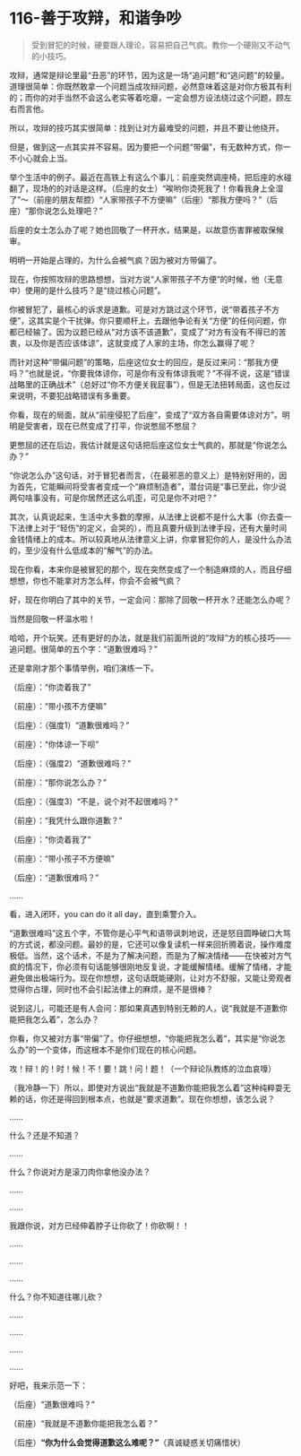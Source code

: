 # 116-善于攻辩，和谐争吵

> 受到冒犯的时候，硬要跟人理论，容易把自己气疯。教你一个硬刚又不动气的小技巧。

攻辩，通常是辩论里最“丑恶”的环节，因为这是一场“追问题”和“逃问题”的较量。道理很简单：你既然敢拿一个问题当成攻辩问题，必然意味着这是对你方极其有利的；而你的对手当然不会这么老实等着吃瘪，一定会想方设法绕过这个问题，顾左右而言他。

所以，攻辩的技巧其实很简单：找到让对方最难受的问题，并且不要让他绕开。

但是，做到这一点其实并不容易。因为要把一个问题“带偏”，有无数种方式，你一不小心就会上当。

举个生活中的例子。最近在高铁上有这么个事儿：前座突然调座椅，把后座的水碰翻了，现场的的对话是这样。（后座的女士）“唉哟你烫死我了！你看我身上全湿了”～（前座的朋友帮腔）“人家带孩子不方便嘛”（后座）“那我方便吗？”（后座）“那你说怎么处理吧？”

后座的女士怎么办了呢？她也回敬了一杯开水，结果是，以故意伤害罪被取保候审。

明明一开始是占理的，为什么会被气疯？因为被对方带偏了。

现在，你按照攻辩的思路想想，当对方说“人家带孩子不方便”的时候，他（无意中）使用的是什么技巧？是“绕过核心问题”。

你被冒犯了，最核心的诉求是道歉。可是对方跳过这个环节，说“带着孩子不方便”，这其实是个干扰弹。你只要顺杆上，去跟他争论有关“方便”的任何问题，你都已经输了。因为议题已经从“对方该不该道歉”，变成了“对方有没有不得已的苦衷，以及你是否应该体谅”，这就变成了人家的主场，你怎么赢得了呢？

而针对这种“带偏问题”的策略，后座这位女士的回应，是反过来问：“那我方便吗？”也就是说，“你要我体谅你，可是你有没有体谅我呢？”不得不说，这是“错误战略里的正确战术”（总好过“你不方便关我屁事”），但是无法扭转局面，这也反过来说明，不要犯战略错误有多重要。

你看，现在的局面，就从“前座侵犯了后座”，变成了“双方各自需要体谅对方”。明明是受害者，现在已然变成了打平，你说憋屈不憋屈？

更憋屈的还在后边，我估计就是这句话把后座这位女士气疯的，那就是“你说怎么办？”

“你说怎么办”这句话，对于冒犯者而言，（在最邪恶的意义上）是特别好用的，因为首先，它能瞬间将受害者变成一个“麻烦制造者”，潜台词是“事已至此，你少说两句啥事没有，可是你居然还这么叽歪，可见是你不对吧？”

其次，认真说起来，生活中大多数的摩擦，从法律上说都不是什么大事（你去查一下法律上对于“轻伤”的定义，会哭的），而且真要升级到法律手段，还有大量时间金钱情绪上的成本。所以较真地从法律意义上讲，你拿冒犯你的人，是没什么办法的，至少没有什么低成本的“解气”的办法。

现在你看，本来你是被冒犯的那个，现在突然变成了一个制造麻烦的人，而且仔细想想，你也不能拿对方怎么样，你会不会被气疯？

好，现在你明白了其中的关节，一定会问：那除了回敬一杯开水？还能怎么办呢？

当然是回敬一杯温水啦！

哈哈，开个玩笑。还有更好的办法，就是我们前面所说的“攻辩”方的核心技巧——追问题。很简单的五个字：“道歉很难吗？”

还是拿刚才那个事情举例，咱们演练一下。

（后座）：“你烫着我了”

（前座）：“带小孩不方便嘛”

（后座）：（强度1）“道歉很难吗？”

（前座）：“你体谅一下呗”

（后座）：（强度2）“道歉很难吗？”

（前座）：“那你说怎么办？”

（后座）：（强度3）“不是，说个对不起很难吗？”

（前座）：“我凭什么跟你道歉？”

（后座）：“你烫着我了”

（前座）：“带小孩子不方便嘛”

（后座）：“道歉很难吗？”

……

看，进入闭环，you can do it all day，直到乘警介入。

“道歉很难吗”这五个字，不管你是心平气和语带讽刺地说，还是怒目圆睁破口大骂的方式说，都没问题。最妙的是，它还可以像复读机一样来回折腾着说，操作难度极低。当然，这个话术，不是为了解决问题，而是为了解决情绪——在快被对方气疯的情况下，你必须有句话能够很刚地反复说，才能缓解情绪。缓解了情绪，才能避免做出极端行为。现在你想想，这句话既能硬刚，让对方不舒服，又能让旁观者觉得你占理，同时也不会引起法律上的麻烦，是不是很棒？

说到这儿，可能还是有人会问：那如果真遇到特别无赖的人，说“我就是不道歉你能把我怎么着”，怎么办？

你看，你又被对方事“带偏”了。你仔细想想，“你能把我怎么着”，其实是“你说怎么办”的一个变体，而这根本不是你们现在的核心问题。

攻！辩！的！时！候！不！要！跳！问！题！（一个辩论队教练的泣血哀嚎）

（我冷静一下）所以，即使对方说出“我就是不道歉你能把我怎么着”这种纯粹耍无赖的话，你还是得回到根本点，也就是“要求道歉”。现在你想想，该怎么说？

……

什么？还是不知道？

……

什么？你说对方是滚刀肉你拿他没办法？

……

……

我跟你说，对方已经伸着脖子让你砍了！你砍啊！！

……

……

……

什么？你不知道往哪儿砍？

……

……

……

……

好吧，我来示范一下：

（后座）“道歉很难吗？”

（前座）“我就是不道歉你能把我怎么着？”

（后座）**“你为什么会觉得道歉这么难呢？”**（真诚疑惑关切痛惜状）